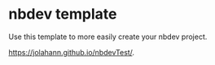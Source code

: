 # nbdev template

Use this template to more easily create your nbdev project.

https://jolahann.github.io/nbdevTest/.
